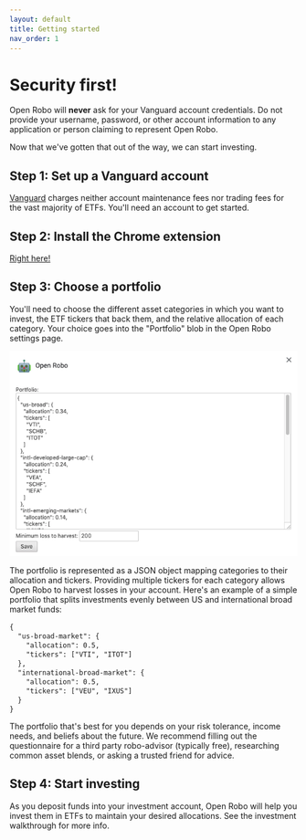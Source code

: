 ```yaml
---
layout: default
title: Getting started
nav_order: 1
---
```


# Security first!
Open Robo will **never** ask for your Vanguard account credentials. Do not provide your username, password,
or other account information to any application or person claiming to represent Open Robo.

Now that we've gotten that out of the way, we can start investing.

## Step 1: Set up a Vanguard account

[Vanguard](https://investor.vanguard.com/home/) charges neither account maintenance fees nor trading
fees for the vast majority of ETFs. You'll need an account to get started.

## Step 2: Install the Chrome extension

[Right
here!](https://chrome.google.com/webstore/detail/open-robo/hpikenahheicmjdkhakibjbenodblapf?authuser=1)

## Step 3: Choose a portfolio

You'll need to choose the different asset categories in which you want to invest, the ETF tickers that
back them, and the relative allocation of each category. Your choice goes into the "Portfolio" blob in
the Open Robo settings page.

![Portfolio](assets/images/portfolio.png)

The portfolio is represented as a JSON object mapping categories to their allocation and tickers.
Providing multiple tickers for each category allows Open Robo to harvest losses in your account.
Here's an example of a simple portfolio that splits investments evenly between US and international
broad market funds:

```
{
  "us-broad-market": {
    "allocation": 0.5,
    "tickers": ["VTI", "ITOT"]
  },
  "international-broad-market": {
    "allocation": 0.5,
    "tickers": ["VEU", "IXUS"]
  }
}
```

The portfolio that's best for you depends on your risk tolerance, income needs, and beliefs about
the future. We recommend filling out the questionnaire for a third party robo-advisor (typically
free), researching common asset blends, or asking a trusted friend for advice.

## Step 4: Start investing

As you deposit funds into your investment account, Open Robo will help you invest them in ETFs to 
maintain your desired allocations. See the investment walkthrough for more info.
